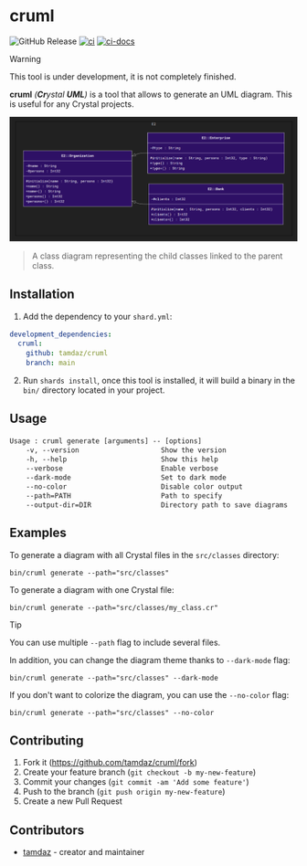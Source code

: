 # cruml

![GitHub Release](https://img.shields.io/github/v/release/tamdaz/cruml)
[![ci](https://github.com/tamdaz/cruml/actions/workflows/crystal.yml/badge.svg?branch=main)](https://github.com/tamdaz/cruml/actions/workflows/crystal.yml)
[![ci-docs](https://github.com/tamdaz/cruml/actions/workflows/ci-docs.yml/badge.svg)](https://github.com/tamdaz/cruml/actions/workflows/ci-docs.yml)

> [!WARNING]
> This tool is under development, it is not completely finished.

**cruml** *(**Cr**ystal **UML**)* is a tool that allows to generate an UML diagram. This is useful for any Crystal projects.

![uml_class_diagram](img/diagram.png)

> A class diagram representing the child classes linked to the parent class.

## Installation

1. Add the dependency to your `shard.yml`:

```yaml
development_dependencies:
  cruml:
    github: tamdaz/cruml
    branch: main
```

2. Run `shards install`, once this tool is installed, it will build a binary in the `bin/` directory located in your project.

## Usage

```
Usage : cruml generate [arguments] -- [options]
    -v, --version                    Show the version
    -h, --help                       Show this help
    --verbose                        Enable verbose
    --dark-mode                      Set to dark mode
    --no-color                       Disable color output
    --path=PATH                      Path to specify
    --output-dir=DIR                 Directory path to save diagrams
```

## Examples

To generate a diagram with all Crystal files in the `src/classes` directory:

```
bin/cruml generate --path="src/classes"
```

To generate a diagram with one Crystal file:

```
bin/cruml generate --path="src/classes/my_class.cr"
```

> [!TIP]
> You can use multiple `--path` flag to include several files.

In addition, you can change the diagram theme thanks to `--dark-mode` flag:

```
bin/cruml generate --path="src/classes" --dark-mode
```

If you don't want to colorize the diagram, you can use the `--no-color` flag:

```
bin/cruml generate --path="src/classes" --no-color
```

## Contributing

1. Fork it (<https://github.com/tamdaz/cruml/fork>)
2. Create your feature branch (`git checkout -b my-new-feature`)
3. Commit your changes (`git commit -am 'Add some feature'`)
4. Push to the branch (`git push origin my-new-feature`)
5. Create a new Pull Request

## Contributors

- [tamdaz](https://github.com/tamdaz) - creator and maintainer
